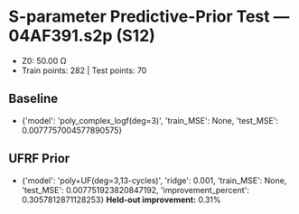# S-parameter Predictive-Prior Test — 04AF391.s2p (S12)
- Z0: 50.00 Ω
- Train points: 282  |  Test points: 70

## Baseline
- {'model': 'poly_complex_logf(deg=3)', 'train_MSE': None, 'test_MSE': 0.0077757004577890575}

## UFRF Prior
- {'model': 'poly+UF(deg=3,13-cycles)', 'ridge': 0.001, 'train_MSE': None, 'test_MSE': 0.007751923820847192, 'improvement_percent': 0.3057812871128253}
**Held-out improvement:** 0.31%